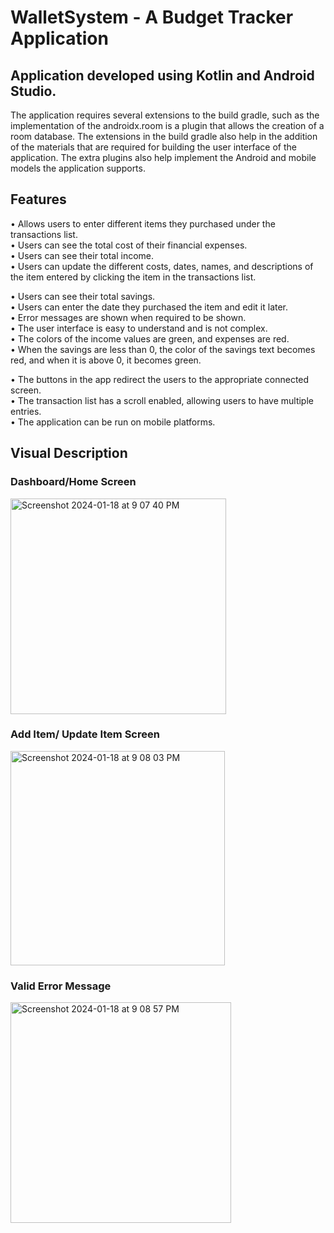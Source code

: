 # WalletSystem - A Budget Tracker Application

## Application developed using Kotlin and Android Studio.
The application requires several extensions to the build gradle, such as the implementation of the androidx.room is a plugin that allows the creation of a room database. The extensions in the build gradle also help in the addition of the materials that are required for building the user interface of the application. The extra plugins also help implement the Android and mobile models the application supports.

## Features
• Allows users to enter different items they purchased under the transactions list.  
• Users can see the total cost of their financial expenses.  
• Users can see their total income.  
• Users can update the different costs, dates, names, and descriptions of the item entered by clicking the item in the transactions list.  

• Users can see their total savings.  
• Users can enter the date they purchased the item and edit it later.  
• Error messages are shown when required to be shown.  
• The user interface is easy to understand and is not complex.  
• The colors of the income values are green, and expenses are red.  
• When the savings are less than 0, the color of the savings text becomes red, and when it is above 0, it becomes green.  

• The buttons in the app redirect the users to the appropriate connected screen.  
• The transaction list has a scroll enabled, allowing users to have multiple entries.  
• The application can be run on mobile platforms.  

## Visual Description 
### Dashboard/Home Screen
<img width="345" alt="Screenshot 2024-01-18 at 9 07 40 PM" src="https://github.com/tanishv12/WalletSystem/assets/65863468/8b31b70d-34a1-4053-8fa1-6dbd71b74edc">

### Add Item/ Update Item Screen
<img width="343" alt="Screenshot 2024-01-18 at 9 08 03 PM" src="https://github.com/tanishv12/WalletSystem/assets/65863468/a9e2ae90-e855-4b95-ad7d-47e2853c49bb">

### Valid Error Message
<img width="353" alt="Screenshot 2024-01-18 at 9 08 57 PM" src="https://github.com/tanishv12/WalletSystem/assets/65863468/0801dc2a-36ec-4890-9d01-8a7d6551b985">
























